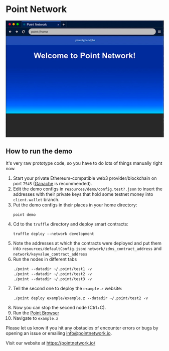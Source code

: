 Point Network
=============

![Screenshot](/resources/demo/screenshot.jpg)

How to run the demo
-------------------

It's very raw prototype code, so you have to do lots of things manually right now.

1. Start your private Ethereum-compatible web3 provider/blockchain on port `7545` ([Ganache](https://www.trufflesuite.com/ganache) is recommended).
1. Edit the demo configs in `resources/demo/config.test?.json` to insert the addresses with their private keys that hold some testnet money into `client.wallet` branch.
1. Put the demo configs in their places in your home directory:
    ```
    point demo
    ```
1. Cd to the `truffle` directory and deploy smart contracts:
    ```
    truffle deploy --network development
    ```
1. Note the addresses at which the contracts were deployed and put them into `resources/defaultConfig.json`: `network/zdns_contract_address` and `network/keyvalue_contract_address` 
1. Run the nodes in different tabs 
    ```
    ./point --datadir ~/.point/test1 -v
    ./point --datadir ~/.point/test2 -v
    ./point --datadir ~/.point/test3 -v
    ```
1. Tell the second one to deploy the `example.z` website:
    ```
    ./point deploy example/example.z --datadir ~/.point/test2 -v
    ```
1. Now you can stop the second node (Ctrl+C).
1. Run the [Point Browser](https://github.com/pointnetwork/pointbrowser)
1. Navigate to `example.z`

Please let us know if you hit any obstacles of encounter errors or bugs by opening an issue or emailing info@pointnetwork.io.

Visit our website at https://pointnetwork.io/